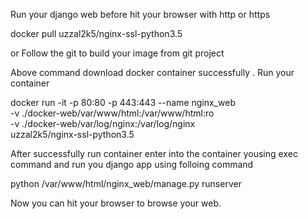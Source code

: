 
Run your django web before hit your browser with http or https


docker pull uzzal2k5/nginx-ssl-python3.5

or
Follow the git to build your image from git project


Above command download docker container successfully .
Run your container



docker run -it -p 80:80 -p 443:443 --name nginx_web  \
-v ./docker-web/var/www/html:/var/www/html:ro  \
-v  ./docker-web/var/log/nginx:/var/log/nginx  \
uzzal2k5/nginx-ssl-python3.5

 After successfully run container enter into the container yousing exec command and run you django app using folloing command

 python /var/www/html/nginx_web/manage.py runserver

 Now you can hit your browser to  browse your web.

